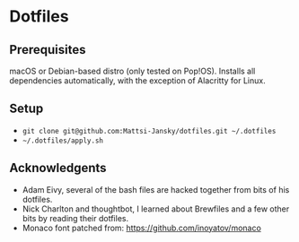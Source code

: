 # Dotfiles

## Prerequisites

macOS or Debian-based distro (only tested on Pop!OS). Installs all dependencies automatically, with the exception of Alacritty for Linux.

## Setup

* `git clone git@github.com:Mattsi-Jansky/dotfiles.git ~/.dotfiles`
* `~/.dotfiles/apply.sh`

## Acknowledgents

* Adam Eivy, several of the bash files are hacked together from bits of his dotfiles.
* Nick Charlton and thoughtbot, I learned about Brewfiles and a few other bits by reading their dotfiles.
* Monaco font patched from: https://github.com/inoyatov/monaco
